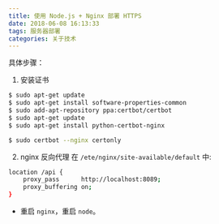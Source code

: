```yaml
---
title: 使用 Node.js + Nginx 部署 HTTPS
date: 2018-06-08 16:13:33
tags: 服务器部署
categories: 关于技术
---
```


具体步骤：

1. 安装证书
```bash
$ sudo apt-get update
$ sudo apt-get install software-properties-common
$ sudo add-apt-repository ppa:certbot/certbot
$ sudo apt-get update
$ sudo apt-get install python-certbot-nginx 

$ sudo certbot --nginx certonly
```


2. nginx 反向代理
在 `/ete/nginx/site-available/default` 中:
```bash
location /api {
	proxy_pass      http://localhost:8089;
	proxy_buffering on;
}
```

* 重启 `nginx`，重启 `node`。

